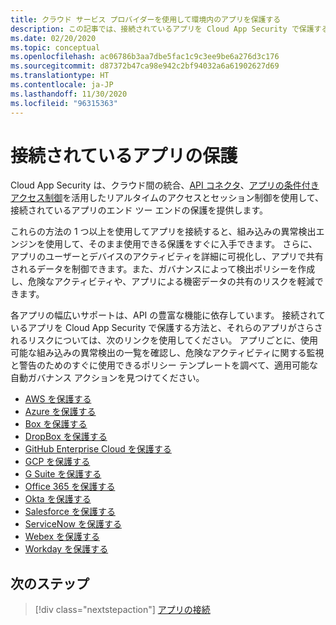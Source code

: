 ```yaml
---
title: クラウド サービス プロバイダーを使用して環境内のアプリを保護する
description: この記事では、接続されているアプリを Cloud App Security で保護する方法について説明します。
ms.date: 02/20/2020
ms.topic: conceptual
ms.openlocfilehash: ac06786b3aa7dbe5fac1c9c3ee9be6a276d3c176
ms.sourcegitcommit: d87372b47ca98e942c2bf94032a6a61902627d69
ms.translationtype: HT
ms.contentlocale: ja-JP
ms.lasthandoff: 11/30/2020
ms.locfileid: "96315363"
---
```

# <a name="protecting-connected-apps"></a>接続されているアプリの保護

Cloud App Security は、クラウド間の統合、[API コネクタ](enable-instant-visibility-protection-and-governance-actions-for-your-apps.md)、[アプリの条件付きアクセス制御](proxy-intro-aad.md)を活用したリアルタイムのアクセスとセッション制御を使用して、接続されているアプリのエンド ツー エンドの保護を提供します。

これらの方法の 1 つ以上を使用してアプリを接続すると、組み込みの異常検出エンジンを使用して、そのまま使用できる保護をすぐに入手できます。 さらに、アプリのユーザーとデバイスのアクティビティを詳細に可視化し、アプリで共有されるデータを制御できます。また、ガバナンスによって検出ポリシーを作成し、危険なアクティビティや、アプリによる機密データの共有のリスクを軽減できます。

各アプリの幅広いサポートは、API の豊富な機能に依存しています。 接続されているアプリを Cloud App Security で保護する方法と、それらのアプリがさらされるリスクについては、次のリンクを使用してください。 アプリごとに、使用可能な組み込みの異常検出の一覧を確認し、危険なアクティビティに関する監視と警告のためのすぐに使用できるポリシー テンプレートを調べて、適用可能な自動ガバナンス アクションを見つけてください。

- [AWS を保護する](protect-aws.md)
- [Azure を保護する](protect-azure.md)
- [Box を保護する](protect-box.md)
- [DropBox を保護する](protect-dropbox.md)
- [GitHub Enterprise Cloud を保護する](protect-github.md)
- [GCP を保護する](protect-gcp.md)
- [G Suite を保護する](protect-gsuite.md)
- [Office 365 を保護する](protect-office-365.md)
- [Okta を保護する](protect-okta.md)
- [Salesforce を保護する](protect-salesforce.md)
- [ServiceNow を保護する](protect-servicenow.md)
- [Webex を保護する](protect-webex.md)
- [Workday を保護する](protect-workday.md)

## <a name="next-steps"></a>次のステップ

> [!div class="nextstepaction"]
> [アプリの接続](enable-instant-visibility-protection-and-governance-actions-for-your-apps.md)
